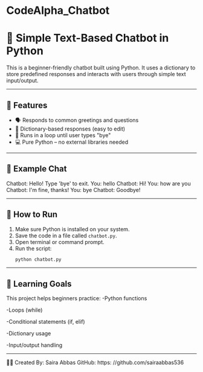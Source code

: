 # CodeAlpha_Chatbot

# 🧠 Simple Text-Based Chatbot in Python

This is a beginner-friendly chatbot built using Python. It uses a dictionary to store predefined responses and interacts with users through simple text input/output.

---

## 📌 Features

- 🗣 Responds to common greetings and questions
- 🧾 Dictionary-based responses (easy to edit)
- 🔁 Runs in a loop until user types "bye"
- 💻 Pure Python – no external libraries needed

---

## 🧪 Example Chat

Chatbot: Hello! Type 'bye' to exit.
You: hello
Chatbot: Hi!
You: how are you
Chatbot: I'm fine, thanks!
You: bye
Chatbot: Goodbye!

---

## 🚀 How to Run

1. Make sure Python is installed on your system.
2. Save the code in a file called `chatbot.py`.
3. Open terminal or command prompt.
4. Run the script:
   ```bash
   python chatbot.py

---

## 🎯 Learning Goals

This project helps beginners practice:
-Python functions

-Loops (while)

-Conditional statements (if, elif)

-Dictionary usage

-Input/output handling

---

👩‍💻 Created By: Saira Abbas
GitHub: https: //github.com/sairaabbas536
